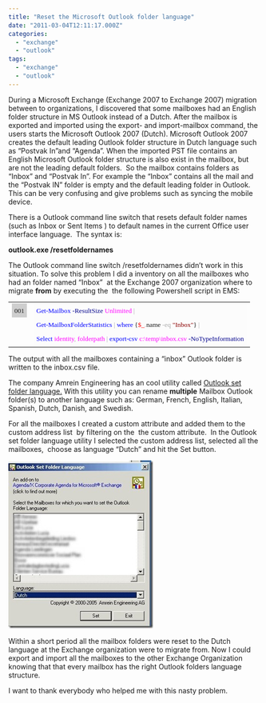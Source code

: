 ```yaml
---
title: "Reset the Microsoft Outlook folder language"
date: "2011-03-04T12:11:17.000Z"
categories: 
  - "exchange"
  - "outlook"
tags: 
  - "exchange"
  - "outlook"
---
```


During a Microsoft Exchange (Exchange 2007 to Exchange 2007) migration between to organizations, I discovered that some mailboxes had an English folder structure in MS Outlook instead of a Dutch. After the mailbox is exported and imported using the export- and import-mailbox command, the users starts the Microsoft Outlook 2007 (Dutch). Microsoft Outlook 2007 creates the default leading Outlook folder structure in Dutch language such as “Postvak In”and “Agenda”. When the imported PST file contains an English Microsoft Outlook folder structure is also exist in the mailbox, but are not the leading default folders.  So the mailbox contains folders as “Inbox” and “Postvak In”. For example the “Inbox” contains all the mail and the “Postvak IN” folder is empty and the default leading folder in Outlook. This can be very confusing and give problems such as syncing the mobile device.

There is a Outlook command line switch that resets default folder names (such as Inbox or Sent Items ) to default names in the current Office user interface language.  The syntax is:

**outlook.exe /resetfoldernames**

The Outlook command line switch /resetfoldernames didn’t work in this situation. To solve this problem I did a inventory on all the mailboxes who had an folder named “Inbox”  at the Exchange 2007 organization where to migrate **from** by executing the  the following Powershell script in EMS:

<table border="0" cellspacing="0" cellpadding="5" width="2"><tbody><tr><td valign="top"><div style="padding-bottom: 5px; padding-left: 5px; padding-right: 5px; font-family: ; background: #cecece; font-size: ; padding-top: 5px"><font face="Consolas"><font style="font-size: 10pt">001</font></font><br></div></td><td valign="top" nowrap="nowrap"><div style="padding-bottom: 5px; padding-left: 5px; padding-right: 5px; font-family: ; background: #fcfcfc; font-size: ; padding-top: 5px"><font face="Consolas"><span style="color: "><font color="#0000ff"><font style="font-size: 10pt">Get-Mailbox</font></font></span><font style="font-size: 10pt"><span style="color: ">&nbsp;</span><span style="color: "><font color="#00008b">-ResultSize</font></span><span style="color: ">&nbsp;</span><span style="color: "><font color="#ff00ff">Unlimited</font></span><span style="color: ">&nbsp;</span><span style="color: "><font color="#a9a9a9">|</font></span><span style="color: ">&nbsp;</span></font></font></div><div style="padding-bottom: 5px; padding-left: 5px; padding-right: 5px; font-family: ; background: #fcfcfc; font-size: ; padding-top: 5px"><font face="Consolas"><font style="font-size: 10pt"><span style="color: "></span><span style="color: "><font color="#0000ff">Get-MailboxFolderStatistics</font></span><span style="color: ">&nbsp;</span><span style="color: "><font color="#a9a9a9">|</font></span><span style="color: ">&nbsp;</span><span style="color: "><font color="#0000ff">where</font></span><span style="color: ">&nbsp;</span><span style="color: ">{</span><span style="color: "><font color="#ff0000">$_</font></span><span style="color: "><font color="#a9a9a9">.</font></span><span style="color: ">name</span><span style="color: ">&nbsp;</span><span style="color: "><font color="#a9a9a9">-eq</font></span><span style="color: ">&nbsp;</span><span style="color: "><font color="#8b0000">"Inbox"</font></span><span style="color: ">}</span><span style="color: ">&nbsp;</span><span style="color: "><font color="#a9a9a9">|</font></span><span style="color: ">&nbsp;</span></font></font></div><div style="padding-bottom: 5px; padding-left: 5px; padding-right: 5px; font-family: ; background: #fcfcfc; font-size: ; padding-top: 5px"><font face="Consolas"><font style="font-size: 10pt"><span style="color: "></span><span style="color: "><font color="#0000ff">Select</font></span><span style="color: ">&nbsp;</span><span style="color: "><font color="#ff00ff">identity</font></span><span style="color: "><font color="#a9a9a9">,</font></span><span style="color: ">&nbsp;</span><span style="color: "><font color="#ff00ff">folderpath</font></span><span style="color: ">&nbsp;</span><span style="color: "><font color="#a9a9a9">|</font></span><span style="color: ">&nbsp;</span><span style="color: "><font color="#0000ff">export-csv</font></span><span style="color: ">&nbsp;</span><span style="color: "><font color="#ff00ff">c:\temp\inbox.csv</font></span><span style="color: ">&nbsp;</span><span style="color: "><font color="#00008b">-NoTypeInformation</font></span></font></font></div></td></tr></tbody></table>

The output with all the mailboxes containing a “inbox” Outlook folder is written to the inbox.csv file.

The company Amrein Engineering has an cool utility called [Outlook set folder language.](http://www.amrein.com/download/OLFoLang.zip) With this utility you can rename **multiple** Mailbox Outlook folder(s) to another language such as: German, French, English, Italian, Spanish, Dutch, Danish, and Swedish.

For all the mailboxes I created a custom attribute and added them to the custom address list  by filtering on the  the custom attribute.  In the Outlook set folder language utility I selected the custom address list, selected all the mailboxes,  choose as language “Dutch” and hit the Set button. 

[![2011-03-03 14h04_48](images/2011-03-03-14h04_48_thumb.jpg "2011-03-03 14h04_48")](https://www.ivobeerens.nl/wp-content/uploads/2011/03/2011-03-03-14h04_48.jpg)

Within a short period all the mailbox folders were reset to the Dutch language at the Exchange organization were to migrate from. Now I could export and import all the mailboxes to the other Exchange Organization knowing that that every mailbox has the right Outlook folders language structure.

I want to thank everybody who helped me with this nasty problem.
